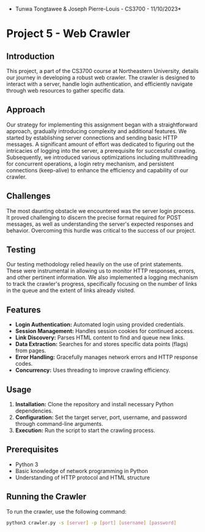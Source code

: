 * Tunwa Tongtawee & Joseph Pierre-Louis  - CS3700 - 11/10/2023*
# Project 5 - Web Crawler

## Introduction

This project, a part of the CS3700 course at Northeastern University, details our journey in developing a robust web crawler. The crawler is designed to interact with a server, handle login authentication, and efficiently navigate through web resources to gather specific data.

## Approach

Our strategy for implementing this assignment began with a straightforward approach, gradually introducing complexity and additional features. We started by establishing server connections and sending basic HTTP messages. A significant amount of effort was dedicated to figuring out the intricacies of logging into the server, a prerequisite for successful crawling. Subsequently, we introduced various optimizations including multithreading for concurrent operations, a login retry mechanism, and persistent connections (keep-alive) to enhance the efficiency and capability of our crawler.

## Challenges

The most daunting obstacle we encountered was the server login process. It proved challenging to discern the precise format required for POST messages, as well as understanding the server's expected responses and behavior. Overcoming this hurdle was critical to the success of our project.

## Testing

Our testing methodology relied heavily on the use of print statements. These were instrumental in allowing us to monitor HTTP responses, errors, and other pertinent information. We also implemented a logging mechanism to track the crawler's progress, specifically focusing on the number of links in the queue and the extent of links already visited.

## Features

- **Login Authentication:** Automated login using provided credentials.
- **Session Management:** Handles session cookies for continued access.
- **Link Discovery:** Parses HTML content to find and queue new links.
- **Data Extraction:** Searches for and stores specific data points (flags) from pages.
- **Error Handling:** Gracefully manages network errors and HTTP response codes.
- **Concurrency:** Uses threading to improve crawling efficiency.

## Usage

1. **Installation:** Clone the repository and install necessary Python dependencies.
2. **Configuration:** Set the target server, port, username, and password through command-line arguments.
3. **Execution:** Run the script to start the crawling process.

## Prerequisites

- Python 3
- Basic knowledge of network programming in Python
- Understanding of HTTP protocol and HTML structure

## Running the Crawler

To run the crawler, use the following command:

```bash
python3 crawler.py -s [server] -p [port] [username] [password]
